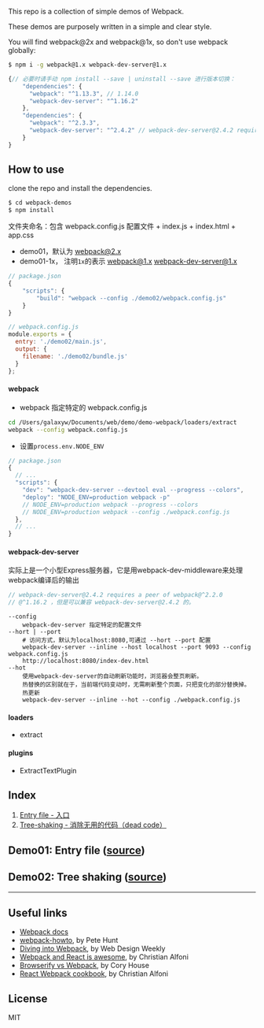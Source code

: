 This repo is a collection of simple demos of Webpack.

These demos are purposely written in a simple and clear style.

You will find webpack@2x and webpack@1x, so don't use webpack globally:
```bash
$ npm i -g webpack@1.x webpack-dev-server@1.x
```

```javascript
{// 必要时请手动 npm install --save | uninstall --save 进行版本切换：
    "dependencies": {
      "webpack": "^1.13.3", // 1.14.0
      "webpack-dev-server": "^1.16.2"
    },
    "dependencies": {
      "webpack": "^2.3.3",
      "webpack-dev-server": "^2.4.2" // webpack-dev-server@2.4.2 requires a peer of webpack@^2.2.0
    }
}
```

## How to use

clone the repo and install the dependencies.
```bash
$ cd webpack-demos
$ npm install
```

文件夹命名：包含 webpack.config.js 配置文件 + index.js + index.html + app.css
- demo01，默认为 webpack@2.x
- demo01-1x， 注明`1x`的表示 webpack@1.x webpack-dev-server@1.x

```javascript
// package.json
{
    "scripts": {
        "build": "webpack --config ./demo02/webpack.config.js"
    }
}
```

```javascript
// webpack.config.js
module.exports = {
  entry: './demo02/main.js',
  output: {
    filename: './demo02/bundle.js'
  }
};
```

#### webpack
- webpack 指定特定的 webpack.config.js

```bash
cd /Users/galaxyw/Documents/web/demo/demo-webpack/loaders/extract
webpack --config webpack.config.js
```

- 设置`process.env.NODE_ENV`

```javascript
// package.json
{
  // ...
  "scripts": {
    "dev": "webpack-dev-server --devtool eval --progress --colors",
    "deploy": "NODE_ENV=production webpack -p"
    // NODE_ENV=production webpack --progress --colors
    // NODE_ENV=production webpack --config ./webpack.config.js
  },
  // ...
}
```

#### webpack-dev-server
实际上是一个小型Express服务器，它是用webpack-dev-middleware来处理webpack编译后的输出

```javascript
// webpack-dev-server@2.4.2 requires a peer of webpack@^2.2.0
// @^1.16.2 ，但是可以兼容 webpack-dev-server@2.4.2 的。
```

```
--config
    webpack-dev-server 指定特定的配置文件
--hort | --port
    # 访问方式，默认为localhost:8080,可通过 --hort --port 配置
    webpack-dev-server --inline --host localhost --port 9093 --config webpack.config.js
    http://localhost:8080/index-dev.html
--hot
    使用webpack-dev-server的自动刷新功能时，浏览器会整页刷新。
    热替换的区别就在于，当前端代码变动时，无需刷新整个页面，只把变化的部分替换掉。
    热更新
    webpack-dev-server --inline --hot --config ./webpack.config.js
```

#### loaders
- extract

#### plugins
- ExtractTextPlugin

## Index

1. [Entry file - 入口](#demo01-entry-file-source)
1. [Tree-shaking - 消除无用的代码（dead code）](#demo02-tree-shaking-source)

## Demo01: Entry file ([source](https://github.com/ruanyf/webpack-demos/tree/master/demo01))

## Demo02: Tree shaking ([source](https://github.com/ruanyf/webpack-demos/tree/master/demo02))

***

## Useful links

- [Webpack docs](http://webpack.github.io/docs/)
- [webpack-howto](https://github.com/petehunt/webpack-howto), by Pete Hunt
- [Diving into Webpack](https://web-design-weekly.com/2014/09/24/diving-webpack/), by Web Design Weekly
- [Webpack and React is awesome](http://www.christianalfoni.com/articles/2014_12_13_Webpack-and-react-is-awesome), by Christian Alfoni
- [Browserify vs Webpack](https://medium.com/@housecor/browserify-vs-webpack-b3d7ca08a0a9), by Cory House
- [React Webpack cookbook](https://christianalfoni.github.io/react-webpack-cookbook/index.html), by Christian Alfoni

## License

MIT
